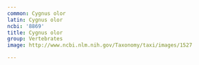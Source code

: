 ```yaml
---
common: Cygnus olor
latin: Cygnus olor
ncbi: '8869'
title: Cygnus olor
group: Vertebrates
image: http://www.ncbi.nlm.nih.gov/Taxonomy/taxi/images/1527

---
```

